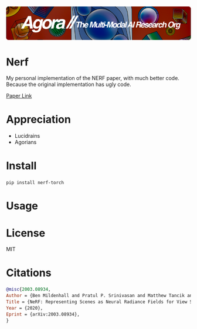 [![Multi-Modality](agorabanner.png)](https://discord.gg/qUtxnK2NMf)

# Nerf
My personal implementation of the NERF paper, with much better code. Because the original implementation has ugly code.


[Paper Link](https://arxiv.org/abs/2003.08934)

# Appreciation
* Lucidrains
* Agorians


# Install
`pip install nerf-torch`

# Usage



# License
MIT

# Citations

```bibtex
@misc{2003.08934,
Author = {Ben Mildenhall and Pratul P. Srinivasan and Matthew Tancik and Jonathan T. Barron and Ravi Ramamoorthi and Ren Ng},
Title = {NeRF: Representing Scenes as Neural Radiance Fields for View Synthesis},
Year = {2020},
Eprint = {arXiv:2003.08934},
}
```